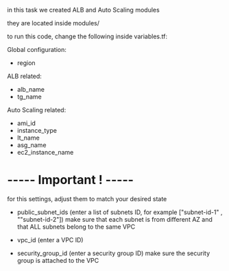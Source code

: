 in this task we created ALB and Auto Scaling modules

they are located inside modules/

to run this code, change the following inside variables.tf:

Global configuration:

- region

ALB related:

- alb_name
- tg_name


Auto Scaling related:

- ami_id
- instance_type
- lt_name
- asg_name
- ec2_instance_name


# ----- Important ! ----- #

for this settings, adjust them to match your desired state

- public_subnet_ids (enter a list of subnets ID, for example ["subnet-id-1" , ""subnet-id-2"])
make sure that each subnet is from different AZ and that ALL subnets belong to the same VPC

- vpc_id (enter a VPC ID)

- security_group_id (enter a security group ID)
make sure the security group is attached to the VPC